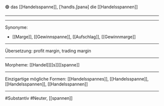 🟢 das [[Handelsspanne]], [ˈhandls.ʃpanə]
die [[Handelsspannen]]


---


---
Synonyme:
- [[Marge]], [[Gewinnspanne]], [[Aufschlag]], [[Gewinnmarge]]

---
Übersetzung: profit margin, trading margin

---
Morpheme:
[[Handel]][[s]][[spanne]]

---
Einzigartige mögliche Formen: [[Handelsspannes]], [[Handelsspanne]], [[Handelsspannen]], [[Handelsspannen]]

---
#Substantiv #Neuter, [[spannen]]